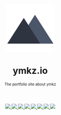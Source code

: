 <div align="center">
  <img src="template/icon.svg" width="150px">
  <h1 align="center">ymkz.io</h1>
  <sup align="center">The portfolio site about ymkz</sup>
  <br />
  <br />
  <br />
</div>
<p align="center">
  <a href="https://circleci.com/gh/ymkz/workflows/ymkz.io">
    <img src="https://flat.badgen.net/circleci/github/ymkz/ymkz.io?icon=circleci">
  </a>
  <a href="https://app.dependabot.com/accounts/ymkz/repos/172352878">
    <img src="https://flat.badgen.net/badge/deps/dependabot/green?icon=dependabot">
  </a>
  <a href="https://github.com/Microsoft/TypeScript">
    <img src="https://flat.badgen.net/badge/language/TypeScript/017acd?icon=typescript">
  </a>
  <a href="https://zeit.co/ymkz/ymkz.io">
    <img src="https://flat.badgen.net/badge/%E2%96%B2%20deploy/now/000000" />
  </a>
  <a href="https://eslint.org">
    <img src="https://flat.badgen.net/badge/linter/eslint/4b32c3">
  </a>
  <a href="https://prettier.io">
    <img src="https://flat.badgen.net/badge/formatter/prettier/ff69b4">
  </a>
  <a href="https://emotion.sh">
    <img src="https://flat.badgen.net/badge/styling/emotion/d36ac2">
  </a>
  <a href="https://percy.io/ymkz/ymkz.io">
    <img src="https://flat.badgen.net/badge/visual testing/percy/9e66bf">
  </a>
  <br />
  <br />
</p>
